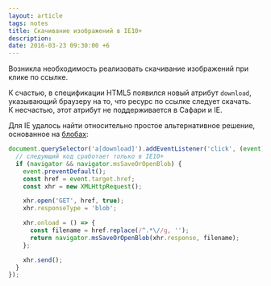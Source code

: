 ```yaml
---
layout: article
tags: notes
title: Скачивание изображений в IE10+
description:
date: 2016-03-23 09:30:00 +6
---
```

Возникла необходимость реализовать скачивание изображений при клике по ссылке.

К счастью, в спецификации HTML5 появился новый атрибут `download`, указывающий браузеру на то, что ресурс по ссылке следует скачать. К несчастью, этот атрибут не поддерживается в Сафари и IE.

Для IE удалось найти относительно простое альтернативное решение, основанное на [блобах](https://developer.mozilla.org/ru/docs/Web/API/Blob):

```javascript
document.querySelector('a[download]').addEventListener('click', (event) => {
  // следующий код сработает только в IE10+
  if (navigator && navigator.msSaveOrOpenBlob) {
    event.preventDefault();
    const href = event.target.href;
    const xhr = new XMLHttpRequest();

    xhr.open('GET', href, true);
    xhr.responseType = 'blob';

    xhr.onload = () => {
      const filename = href.replace(/^.*\//g, '');
      return navigator.msSaveOrOpenBlob(xhr.response, filename);
    };

    xhr.send();
  }
});
```

